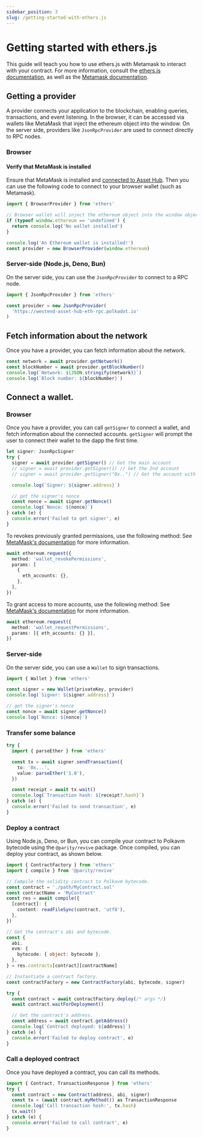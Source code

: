 ```yaml
---
sidebar_position: 3
slug: /getting-started-with-ethers.js
---
```


# Getting started with ethers.js

This guide will teach you how to use ethers.js with Metamask to interact with your contract.
For more information, consult the [ethers.js documentation](https://docs.ethers.org), as well as the [Metamask documentation](https://docs.metamask.io/wallet/reference/provider-api/).

## Getting a provider

A provider connects your application to the blockchain, enabling queries, transactions, and event listening. In the browser, it can be accessed via wallets like MetaMask that inject the ethereum object into the window. On the server side, providers like `JsonRpcProvider` are used to connect directly to RPC nodes.

### Browser

#### Verify that MetaMask is installed

Ensure that MetaMask is installed and [connected to Asset Hub](../connect-to-asset-hub).
Then you can use the following code to connect to your browser wallet (such as Metamask).

```ts
import { BrowserProvider } from 'ethers'

// Browser wallet will inject the ethereum object into the window object
if (typeof window.ethereum == 'undefined') {
  return console.log('No wallet installed')
}

console.log('An Ethereum wallet is installed!')
const provider = new BrowserProvider(window.ethereum)
```

### Server-side (Node.js, Deno, Bun)

On the server side, you can use the `JsonRpcProvider` to connect to a RPC node.

```ts
import { JsonRpcProvider } from 'ethers'

const provider = new JsonRpcProvider(
  'https://westend-asset-hub-eth-rpc.polkadot.io'
)
```

## Fetch information about the network

Once you have a provider, you can fetch information about the network.

```ts
const network = await provider.getNetwork()
const blockNumber = await provider.getBlockNumber()
console.log(`Network: ${JSON.stringify(network)}`)
console.log(`Block number: ${blockNumber}`)
```

## Connect a wallet.

### Browser

Once you have a provider, you can call `getSigner` to connect a wallet, and fetch information about the connected accounts.
`getSigner` will prompt the user to connect their wallet to the dapp the first time.

```ts
let signer: JsonRpcSigner
try {
  signer = await provider.getSigner() // Get the main account
  // signer = await provider.getSigner(1) // Get the 2nd account
  // signer = await provider.getSigner("0x..") // Get the account with the specified address

  console.log(`Signer: ${signer.address}`)

  // get the signer's nonce
  const nonce = await signer.getNonce()
  console.log(`Nonce: ${nonce}`)
} catch (e) {
  console.error('Failed to get signer', e)
}
```

To revokes previously granted permissions, use the following method:
See [MetaMask's documentation](https://docs.metamask.io/wallet/reference/json-rpc-methods/wallet_revokepermissions) for more information.

```ts
await ethereum.request({
  method: 'wallet_revokePermissions',
  params: [
    {
      eth_accounts: {},
    },
  ],
})
```

To grant access to more accounts, use the following method:
See [MetaMask's documentation](https://docs.metamask.io/wallet/reference/json-rpc-methods/wallet_requestPermissions) for more information.

```ts
await ethereum.request({
  method: 'wallet_requestPermissions',
  params: [{ eth_accounts: {} }],
})
```

### Server-side

On the server side, you can use a `Wallet` to sign transactions.

```ts
import { Wallet } from 'ethers'

const signer = new Wallet(privateKey, provider)
console.log(`Signer: ${signer.address}`)

// get the signer's nonce
const nonce = await signer.getNonce()
console.log(`Nonce: ${nonce}`)
```

### Transfer some balance

```ts
try {
  import { parseEther } from 'ethers'

  const tx = await signer.sendTransaction({
    to: '0x...',
    value: parseEther('1.0'),
  })

  const receipt = await tx.wait()
  console.log(`Transaction hash: ${receipt?.hash}`)
} catch (e) {
  console.error('Failed to send transaction', e)
}
```

### Deploy a contract

Using Node.js, Deno, or Bun, you can compile your contract to Polkavm bytecode using the `@parity/revive` package.
Once compiled, you can deploy your contract, as shown below.

```ts
import { ContractFactory } from 'ethers'
import { compile } from '@parity/revive'

// Compile the solidity contract to Polkavm bytecode.
const contract = './path/MyContract.sol'
const contractName = 'MyContract'
const res = await compile({
  [contract]: {
    content: readFileSync(contract, 'utf8'),
  },
})

// Get the contract's abi and bytecode.
const {
  abi,
  evm: {
    bytecode: { object: bytecode },
  },
} = res.contracts[contract][contractName]

// Instantiate a contract factory.
const contractFactory = new ContractFactory(abi, bytecode, signer)

try {
  const contract = await contractFactory.deploy(/* args */)
  await contract.waitForDeployment()

  // Get the contract's address.
  const address = await contract.getAddress()
  console.log(`Contract deployed: ${address}`)
} catch (e) {
  console.error('Failed to deploy contract', e)
}
```

### Call a deployed contract

Once you have deployed a contract, you can call its methods.

```ts
import { Contract, TransactionResponse } from 'ethers'
try {
  const contract = new Contract(address, abi, signer)
  const tx = (await contract.myMethod()) as TransactionResponse
  console.log('Call transaction hash:', tx.hash)
  tx.wait()
} catch (e) {
  console.error('Failed to call contract', e)
}
```
